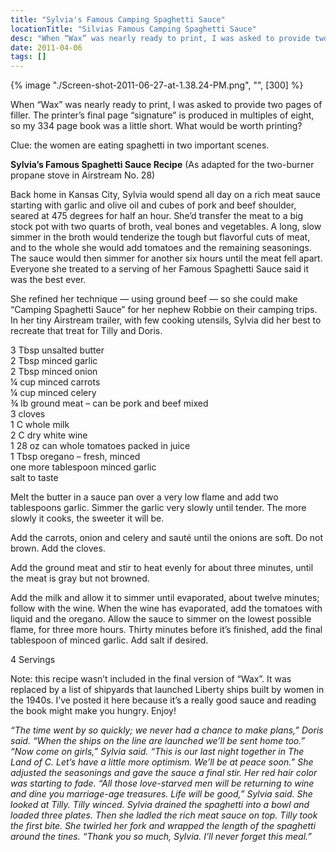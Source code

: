 ```yaml
---
title: "Sylvia's Famous Camping Spaghetti Sauce"
locationTitle: "Silvias Famous Camping Spaghetti Sauce"
desc: "When “Wax” was nearly ready to print, I was asked to provide two pages of filler. The printer’s final page “signature” is produced in multiples of eight, so my 334 page book was a little short. What would be worth printing? Clue: the women are eating spaghetti in two important scenes."
date: 2011-04-06
tags: []
---
```

<div class="flex justify-center md:float-right md:pl-10">
  {% image "./Screen-shot-2011-06-27-at-1.38.24-PM.png", "", [300] %}
</div>

When “Wax” was nearly ready to print, I was asked to provide two pages of filler. The printer’s final page “signature”
is produced in multiples of eight, so my 334 page book was a little short. What would be worth printing?

Clue: the women are eating spaghetti in two important scenes.

**Sylvia’s Famous Spaghetti Sauce Recipe** (As adapted for the two-burner propane stove in Airstream No. 28)

Back home in Kansas City, Sylvia would spend all day on a rich meat sauce starting with garlic and olive oil and cubes
of pork and beef shoulder, seared at 475 degrees for half an hour. She’d transfer the meat to a big stock pot with two
quarts of broth, veal bones and vegetables. A long, slow simmer in the broth would tenderize the tough but flavorful
cuts of meat, and to the whole she would add tomatoes and the remaining seasonings. The sauce would then simmer for
another six hours until the meat fell apart. Everyone she treated to a serving of her Famous Spaghetti Sauce said it was
the best ever.

She refined her technique — using ground beef — so she could make “Camping Spaghetti Sauce” for her nephew Robbie on
their camping trips. In her tiny Airstream trailer, with few cooking utensils, Sylvia did her best to recreate that
treat for Tilly and Doris.

3 Tbsp unsalted butter</br>
2 Tbsp minced garlic</br>
2 Tbsp minced onion</br>
¼ cup minced carrots</br>
¼ cup minced celery</br>
¾ lb ground meat – can be pork and beef mixed</br>
3 cloves</br>
1 C whole milk</br>
2 C dry white wine</br>
1 28 oz can whole tomatoes packed in juice</br>
1 Tbsp oregano – fresh, minced</br>
one more tablespoon minced garlic</br>
salt to taste</br>

Melt the butter in a sauce pan over a very low flame and add two tablespoons garlic. Simmer the garlic very slowly until
tender. The more slowly it cooks, the sweeter it will be.

Add the carrots, onion and celery and sauté until the onions are soft. Do not brown. Add the cloves.

Add the ground meat and stir to heat evenly for about three minutes, until the meat is gray but not browned.

Add the milk and allow it to simmer until evaporated, about twelve minutes; follow with the wine. When the wine has
evaporated, add the tomatoes with liquid and the oregano. Allow the sauce to simmer on the lowest possible flame, for
three more hours. Thirty minutes before it’s finished, add the final tablespoon of minced garlic. Add salt if desired.

4 Servings

Note: this recipe wasn’t included in the final version of “Wax”. It was replaced by a list of shipyards that launched
Liberty ships built by women in the 1940s. I’ve posted it here because it’s a really good sauce and reading the book
might make you hungry. Enjoy!

<em>
“The time went by so quickly; we never had a chance to make plans,” Doris said. “When the ships on the line are launched we’ll be sent home too.”
“Now come on girls,” Sylvia said. “This is our last night together in The Land of C. Let’s have a little more optimism. We’ll be at peace soon.” She adjusted the seasonings and gave the sauce a final stir. Her red hair color was starting to fade. “All those love-starved men will be returning to wine and dine you marriage-age treasures. Life will be good,” Sylvia said. She looked at Tilly.
Tilly winced.
Sylvia drained the spaghetti into a bowl and loaded three plates. Then she ladled the rich meat sauce on top.
Tilly took the first bite. She twirled her fork and wrapped the length of the spaghetti around the tines. “Thank you so much, Sylvia. I’ll never forget this meal.”
</em>
